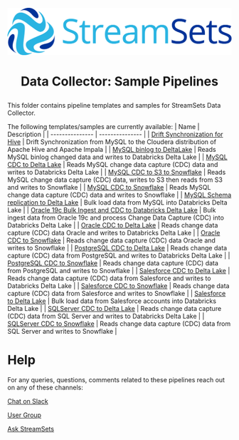 ![StreamSets Logo](../../images/Full%20Color%20Transparent.png)

<h1><p align="center">Data Collector: Sample Pipelines</p></h1>

This folder contains pipeline templates and samples for StreamSets Data Collector.

The following templates/samples are currently available:
| Name            | Description     |
| --------------- | --------------- |
| [Drift Synchronization for Hive](./pipelines/Drift%20Synchronization%20for%20Hive) | Drift Synchronization from MySQL to the Cloudera distribution of Apache Hive and Apache Impala |
| [MySQL binlog to DeltaLake](./pipelines/MySQL%20binlog%20to%20DeltaLake) | Reads MySQL binlog changed data and writes to Databricks Delta Lake |
| [MySQL CDC to Delta Lake](./pipelines/MySQL%20CDC%20to%20Delta%20Lake) | Reads MySQL change data capture (CDC) data and writes to Databricks Delta Lake |
| [MySQL CDC to S3 to Snowflake](./pipelines/MySQL%20CDC%20to%20S3%20%20Snowflake) | Reads MySQL change data capture (CDC) data, writes to S3 then reads from S3 and writes to Snowflake |
| [MySQL CDC to Snowflake](./pipelines/MySQL%20CDC%20to%20Snowflake) | Reads MySQL change data capture (CDC) data and writes to Snowflake |
| [MySQL Schema replication to Delta Lake](./pipelines/MySQL%20Schema%20replication%20to%20Delta%20Lake) | Bulk load data from MySQL into Databricks Delta Lake |
| [Oracle 19c Bulk Ingest and CDC to Databricks Delta Lake](./pipelines/Oracle%2019c%20Bulk%20Ingest%20and%20CDC%20to%20Databricks%20Delta%20Lake) | Bulk ingest data from Oracle 19c and process Change Data Capture (CDC) into Databricks Delta Lake |
| [Oracle CDC to Delta Lake](./pipelines/Oracle%20CDC%20to%20Delta%20Lake) | Reads change data capture (CDC) data Oracle and writes to Databricks Delta Lake |
| [Oracle CDC to Snowflake](./pipelines/Oracle%20CDC%20to%20Snowflake) | Reads change data capture (CDC) data Oracle and writes to Snowflake |
| [PostgreSQL CDC to Delta Lake](./pipelines/PostgreSQL%20CDC%20to%20Delta%20Lake) | Reads change data capture (CDC) data from PostgreSQL and writes to Databricks Delta Lake |
| [PostgreSQL CDC to Snowflake](./pipelines/PostgreSQL%20CDC%20to%20Snowflake) | Reads change data capture (CDC) data from PostgreSQL and writes to Snowflake |
| [Salesforce CDC to Delta Lake](./pipelines/Salesforce%20CDC%20to%20Delta%20Lake) | Reads change data capture (CDC) data from Salesforce and writes to Databricks Delta Lake |
| [Salesforce CDC to Snowflake](./pipelines/Salesforce%20CDC%20to%20Snowflake) | Reads change data capture (CDC) data from Salesforce and writes to Snowflake |
| [Salesforce to Delta Lake](./pipelines/Salesforce%20to%20Delta%20Lake) | Bulk load data from Salesforce accounts into Databricks Delta Lake |
| [SQLServer CDC to Delta Lake](./pipelines/SQLServer%20CDC%20to%20Delta%20Lake) | Reads change data capture (CDC) data from SQL Server and writes to Databricks Delta Lake |
| [SQLServer CDC to Snowflake](./pipelines/SQLServer%20CDC%20to%20Snowflake) | Reads change data capture (CDC) data from SQL Server and writes to Snowflake |

# Help

For any queries, questions, comments related to these pipelines reach out on any of these channels:

[Chat on Slack](https://streamsetters-slack.herokuapp.com/)

[User Group](https://groups.google.com/a/streamsets.com/d/forum/sdc-user)

[Ask StreamSets](https://ask.streamsets.com/questions/)
